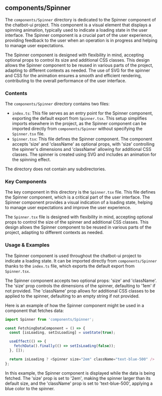 
## components/Spinner

The `components/Spinner` directory is dedicated to the Spinner component of the chatbot-ui project. This component is a visual element that displays a spinning animation, typically used to indicate a loading state in the user interface. The Spinner component is a crucial part of the user experience, providing feedback to the user when an operation is in progress and helping to manage user expectations.

The Spinner component is designed with flexibility in mind, accepting optional props to control its size and additional CSS classes. This design allows the Spinner component to be reused in various parts of the project, adapting to different contexts as needed. The use of SVG for the spinner and CSS for the animation ensures a smooth and efficient rendering, contributing to the overall performance of the user interface.

### Contents

The `components/Spinner` directory contains two files:

- `index.ts`: This file serves as an entry point for the Spinner component, exporting the default export from `Spinner.tsx`. This setup simplifies imports elsewhere in the project, as the Spinner component can be imported directly from `components/Spinner` without specifying the `Spinner.tsx` file.
- `Spinner.tsx`: This file defines the Spinner component. The component accepts 'size' and 'className' as optional props, with 'size' controlling the spinner's dimensions and 'className' allowing for additional CSS classes. The spinner is created using SVG and includes an animation for the spinning effect.

The directory does not contain any subdirectories.

### Key Components

The key component in this directory is the `Spinner.tsx` file. This file defines the Spinner component, which is a critical part of the user interface. The Spinner component provides a visual indication of a loading state, helping to manage user expectations and improve the user experience.

The `Spinner.tsx` file is designed with flexibility in mind, accepting optional props to control the size of the spinner and additional CSS classes. This design allows the Spinner component to be reused in various parts of the project, adapting to different contexts as needed.

### Usage & Examples

The Spinner component is used throughout the chatbot-ui project to indicate a loading state. It can be imported directly from `components/Spinner` thanks to the `index.ts` file, which exports the default export from `Spinner.tsx`.

The Spinner component accepts two optional props: 'size' and 'className'. The 'size' prop controls the dimensions of the spinner, defaulting to '1em' if not provided. The 'className' prop allows for additional CSS classes to be applied to the spinner, defaulting to an empty string if not provided.

Here is an example of how the Spinner component might be used in a component that fetches data:

```typescript
import Spinner from 'components/Spinner';

const FetchingDataComponent = () => {
  const [isLoading, setIsLoading] = useState(true);

  useEffect(() => {
    fetchData().finally(() => setIsLoading(false));
  }, []);

  return isLoading ? <Spinner size="2em" className="text-blue-500" /> : <DataDisplay />;
};
```

In this example, the Spinner component is displayed while the data is being fetched. The 'size' prop is set to '2em', making the spinner larger than its default size, and the 'className' prop is set to 'text-blue-500', applying a blue color to the spinner.
